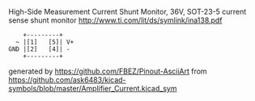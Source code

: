 High-Side Measurement Current Shunt Monitor, 36V, SOT-23-5
current sense shunt monitor
http://www.ti.com/lit/ds/symlink/ina138.pdf


	    +---------+
	  ~ |[1]   [5]| V+
	GND |[2]   [4]| -
	    +---------+


generated by https://github.com/FBEZ/Pinout-AsciiArt from https://github.com/ask6483/kicad-symbols/blob/master/Amplifier_Current.kicad_sym